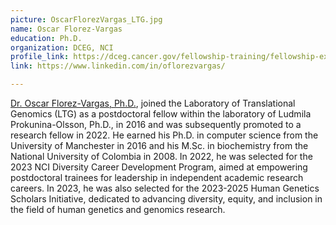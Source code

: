 ```yaml
---
picture: OscarFlorezVargas_LTG.jpg
name: Oscar Florez-Vargas
education: Ph.D.
organization: DCEG, NCI
profile_link: https://dceg.cancer.gov/fellowship-training/fellowship-experience/meet-fellows/ltg/florez-vargas-oscar
link: https://www.linkedin.com/in/oflorezvargas/

---
```


[Dr. Oscar Florez-Vargas, Ph.D.](https://www.linkedin.com/in/oflorezvargas/), joined the Laboratory of Translational Genomics (LTG) as a postdoctoral fellow within the laboratory of Ludmila Prokunina-Olsson, Ph.D., in 2016 and was subsequently promoted to a research fellow in 2022. He earned his Ph.D. in computer science from the University of Manchester in 2016 and his M.Sc. in biochemistry from the National University of Colombia in 2008. In 2022, he was selected for the 2023 NCI Diversity Career Development Program, aimed at empowering postdoctoral trainees for leadership in independent academic research careers. In 2023, he was also selected for the 2023-2025 Human Genetics Scholars Initiative, dedicated to advancing diversity, equity, and inclusion in the field of human genetics and genomics research.